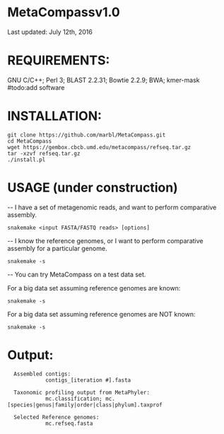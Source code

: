 # MetaCompassv1.0
Last updated: July 12th, 2016



# REQUIREMENTS:
GNU C/C++; Perl 3; BLAST 2.2.31; Bowtie 2.2.9; BWA; kmer-mask
#todo:add software


# INSTALLATION:
    git clone https://github.com/marbl/MetaCompass.git
    cd MetaCompass
    wget https://gembox.cbcb.umd.edu/metacompass/refseq.tar.gz
    tar -xzvf refseq.tar.gz
    ./install.pl


# USAGE (under construction)

-- I have a set of metagenomic reads, and want to perform comparative assembly.

    snakemake <input FASTA/FASTQ reads> [options] 


-- I know the reference genomes, or I want to perform comparative assembly for a particular genome.

    snakemake -s 


-- You can try MetaCompass on a test data set.

For a big data set assuming reference genomes are known:

    snakemake -s

For a big data set assuming reference genomes are NOT known:

    snakemake -s

# Output:
      Assembled contigs:
                contigs_[iteration #].fasta
      
      Taxonomic profiling output from MetaPhyler:
                mc.classification; mc.[species|genus|family|order|class|phylum].taxprof
      
      Selected Reference genomes:
                mc.refseq.fasta
